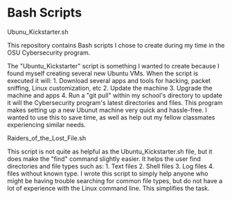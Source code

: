 # Bash Scripts

Ubunu_Kickstarter.sh

This repository contains Bash scripts I chose to create during my time in the OSU Cybersecurity program.

The "Ubuntu_Kickstarter" script is something I wanted to create because I found myself creating several new Ubuntu VMs. When the script is executed it will:
      1. Download several apps and tools for hacking, packet sniffing, Linux customization, etc
      2. Update the machine
      3. Upgrade the machine and apps
      4. Run a "git pull" within my school's directory to update it will the Cybersecurity program's latest directories and files.
This program makes setting up a new Ubunut machine very quick and hassle-free. I wanted to use this to save time, as well as help out my fellow classmates experiencing similar needs.







Raiders_of_the_Lost_File.sh

This script is not quite as helpful as the Ubuntu_Kickstarter.sh file, but it does make the "find" command slightly easier. It helps the user find directories and file types such as:
      1. Text files
      2. Shell files
      3. Log files
      4. files without known type. 
I wrote this script to simply help anyone who might be having trouble searching for common file types, but do not have a lot of experience with the Linux command line. This simplifies the task.
